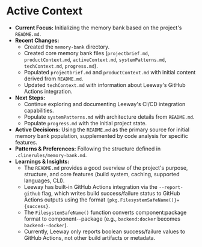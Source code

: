 # Active Context

*   **Current Focus:** Initializing the memory bank based on the project's `README.md`.
*   **Recent Changes:**
    *   Created the `memory-bank` directory.
    *   Created core memory bank files (`projectbrief.md`, `productContext.md`, `activeContext.md`, `systemPatterns.md`, `techContext.md`, `progress.md`).
    *   Populated `projectbrief.md` and `productContext.md` with initial content derived from `README.md`.
    *   Updated `techContext.md` with information about Leeway's GitHub Actions integration.
*   **Next Steps:**
    *   Continue exploring and documenting Leeway's CI/CD integration capabilities.
    *   Populate `systemPatterns.md` with architecture details from `README.md`.
    *   Populate `progress.md` with the initial project state.
*   **Active Decisions:** Using the `README.md` as the primary source for initial memory bank population, supplemented by code analysis for specific features.
*   **Patterns & Preferences:** Following the structure defined in `.clinerules/memory-bank.md`.
*   **Learnings & Insights:** 
    *   The `README.md` provides a good overview of the project's purpose, structure, and core features (build system, caching, supported languages, CLI).
    *   Leeway has built-in GitHub Actions integration via the `--report-github` flag, which writes build success/failure status to GitHub Actions outputs using the format `{pkg.FilesystemSafeName()}={success}`.
    *   The `FilesystemSafeName()` function converts component:package format to component--package (e.g., `backend:docker` becomes `backend--docker`).
    *   Currently, Leeway only reports boolean success/failure values to GitHub Actions, not other build artifacts or metadata.
